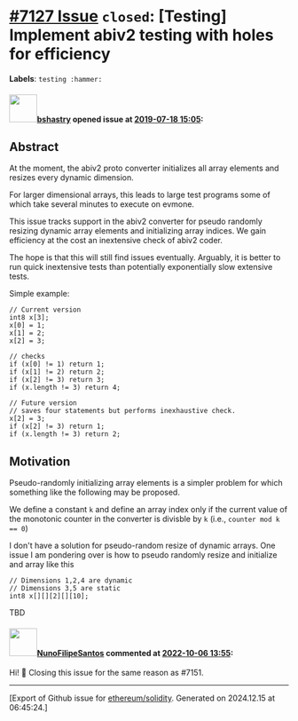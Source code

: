 # [\#7127 Issue](https://github.com/ethereum/solidity/issues/7127) `closed`: [Testing] Implement abiv2 testing with holes for efficiency
**Labels**: `testing :hammer:`


#### <img src="https://avatars.githubusercontent.com/u/2388185?v=4" width="50">[bshastry](https://github.com/bshastry) opened issue at [2019-07-18 15:05](https://github.com/ethereum/solidity/issues/7127):

## Abstract

At the moment, the abiv2 proto converter initializes all array elements and resizes every dynamic dimension.

For larger dimensional arrays, this leads to large test programs some of which take several minutes to execute on evmone.

This issue tracks support in the abiv2 converter for pseudo randomly resizing dynamic array elements and initializing array indices. We gain efficiency at the cost an inextensive check of abiv2 coder.

The hope is that this will still find issues eventually. Arguably, it is better to run quick inextensive tests than potentially exponentially slow extensive tests.

Simple example:

```
// Current version
int8 x[3];
x[0] = 1;
x[1] = 2;
x[2] = 3;

// checks
if (x[0] != 1) return 1;
if (x[1] != 2) return 2;
if (x[2] != 3) return 3;
if (x.length != 3) return 4;

// Future version
// saves four statements but performs inexhaustive check.
x[2] = 3;
if (x[2] != 3) return 1;
if (x.length != 3) return 2;
```

## Motivation

Pseudo-randomly initializing array elements is a simpler problem for which something like the following may be proposed.

We define a constant `k` and define an array index only if the current value of the monotonic counter in the converter is divisble by `k` (i.e., `counter mod k == 0`)

I don't have a solution for pseudo-random resize of dynamic arrays. One issue I am pondering over is how to pseudo randomly resize and initialize and array like this

```
// Dimensions 1,2,4 are dynamic
// Dimensions 3,5 are static
int8 x[][][2][][10];
```

TBD





#### <img src="https://avatars.githubusercontent.com/u/2582498?u=a1331723a724eb612a66f75abee3048448e2fe01&v=4" width="50">[NunoFilipeSantos](https://github.com/NunoFilipeSantos) commented at [2022-10-06 13:55](https://github.com/ethereum/solidity/issues/7127#issuecomment-1270097713):

Hi! 👋 
Closing this issue for the same reason as #7151.


-------------------------------------------------------------------------------



[Export of Github issue for [ethereum/solidity](https://github.com/ethereum/solidity). Generated on 2024.12.15 at 06:45:24.]
